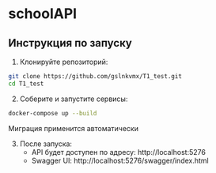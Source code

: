# schoolAPI

## Инструкция по запуску 

1. Клонируйте репозиторий:

```sh
git clone https://github.com/gslnkvmx/T1_test.git
cd T1_test
```

2. Соберите и запустите сервисы:

```sh
docker-compose up --build
```

Миграция применится автоматически

3. После запуска:
   - API будет доступен по адресу: http://localhost:5276
   - Swagger UI: http://localhost:5276/swagger/index.html
